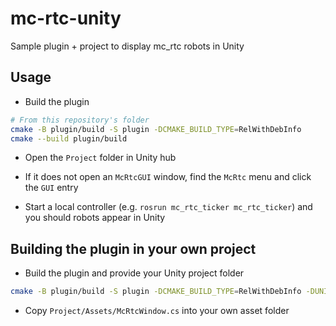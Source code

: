 mc-rtc-unity
==

Sample plugin + project to display mc_rtc robots in Unity

Usage
--

- Build the plugin

```bash
# From this repository's folder
cmake -B plugin/build -S plugin -DCMAKE_BUILD_TYPE=RelWithDebInfo
cmake --build plugin/build
```

- Open the `Project` folder in Unity hub

- If it does not open an `McRtcGUI` window, find the `McRtc` menu and click the `GUI` entry

- Start a local controller (e.g. `rosrun mc_rtc_ticker mc_rtc_ticker`) and you should robots appear in Unity

Building the plugin in your own project
--

- Build the plugin and provide your Unity project folder

```bash
cmake -B plugin/build -S plugin -DCMAKE_BUILD_TYPE=RelWithDebInfo -DUNITY_PROJECT_DIR=$HOME/MyProject
```

- Copy `Project/Assets/McRtcWindow.cs` into your own asset folder
